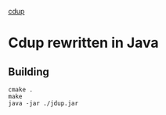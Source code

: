 [cdup](https://github.com/michaelskyf/cdup)

# Cdup rewritten in Java

## Building
```
cmake .
make
java -jar ./jdup.jar
```
